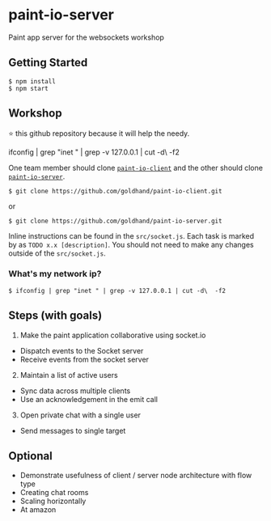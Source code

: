 # paint-io-server
Paint app server for the websockets workshop

## Getting Started
```
$ npm install
$ npm start
```

## Workshop
⭐️ this github repository because it will help the needy.

ifconfig | grep "inet " | grep -v 127.0.0.1 | cut -d\  -f2

One team member should clone [`paint-io-client`] and the other should clone [`paint-io-server`].

```
$ git clone https://github.com/goldhand/paint-io-client.git
```
or
```
$ git clone https://github.com/goldhand/paint-io-server.git
```

Inline instructions can be found in the `src/socket.js`. Each task is marked by as `TODO x.x [description]`.
You should not need to make any changes outside of the `src/socket.js`.

### What's my network ip?
```
$ ifconfig | grep "inet " | grep -v 127.0.0.1 | cut -d\  -f2
```

## Steps (with goals)
1. Make the paint application collaborative using socket.io
  * Dispatch events to the Socket server
  * Receive events from the socket server
2. Maintain a list of active users
  * Sync data across multiple clients
  * Use an acknowledgement in the emit call
3. Open private chat with a single user
  * Send messages to single target

## Optional
* Demonstrate usefulness of client / server node architecture with flow type
* Creating chat rooms
* Scaling horizontally
* At amazon


[`paint-io-client`]: https://github.com/goldhand/paint-io-client
[`paint-io-server`]: https://github.com/goldhand/paint-io-server
